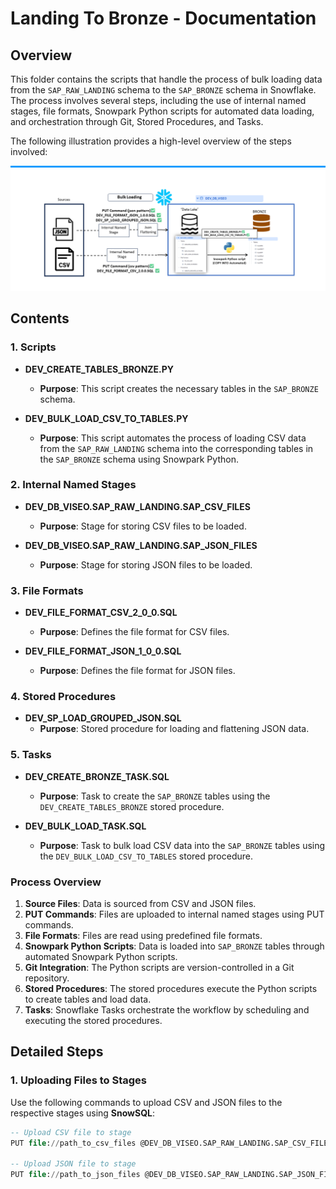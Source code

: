 # Landing To Bronze - Documentation

## Overview

This folder contains the scripts that handle the process of bulk loading data from the `SAP_RAW_LANDING` schema to the `SAP_BRONZE` schema in Snowflake. The process involves several steps, including the use of internal named stages, file formats, Snowpark Python scripts for automated data loading, and orchestration through Git, Stored Procedures, and Tasks.

The following illustration provides a high-level overview of the steps involved:

![Bulk Loading Process](../../images/LANDING_TO_BRONZE.png)

## Contents

### 1. Scripts

- **DEV_CREATE_TABLES_BRONZE.PY**
  - **Purpose**: This script creates the necessary tables in the `SAP_BRONZE` schema.

- **DEV_BULK_LOAD_CSV_TO_TABLES.PY**
  - **Purpose**: This script automates the process of loading CSV data from the `SAP_RAW_LANDING` schema into the corresponding tables in the `SAP_BRONZE` schema using Snowpark Python.

### 2. Internal Named Stages

- **DEV_DB_VISEO.SAP_RAW_LANDING.SAP_CSV_FILES**
  - **Purpose**: Stage for storing CSV files to be loaded.

- **DEV_DB_VISEO.SAP_RAW_LANDING.SAP_JSON_FILES**
  - **Purpose**: Stage for storing JSON files to be loaded.

### 3. File Formats

- **DEV_FILE_FORMAT_CSV_2_0_0.SQL**
  - **Purpose**: Defines the file format for CSV files.

- **DEV_FILE_FORMAT_JSON_1_0_0.SQL**
  - **Purpose**: Defines the file format for JSON files.

### 4. Stored Procedures

- **DEV_SP_LOAD_GROUPED_JSON.SQL**
  - **Purpose**: Stored procedure for loading and flattening JSON data.

### 5. Tasks

- **DEV_CREATE_BRONZE_TASK.SQL**
  - **Purpose**: Task to create the `SAP_BRONZE` tables using the `DEV_CREATE_TABLES_BRONZE` stored procedure.

- **DEV_BULK_LOAD_TASK.SQL**
  - **Purpose**: Task to bulk load CSV data into the `SAP_BRONZE` tables using the `DEV_BULK_LOAD_CSV_TO_TABLES` stored procedure.

### Process Overview

1. **Source Files**: Data is sourced from CSV and JSON files.
2. **PUT Commands**: Files are uploaded to internal named stages using PUT commands.
3. **File Formats**: Files are read using predefined file formats.
4. **Snowpark Python Scripts**: Data is loaded into `SAP_BRONZE` tables through automated Snowpark Python scripts.
5. **Git Integration**: The Python scripts are version-controlled in a Git repository.
6. **Stored Procedures**: The stored procedures execute the Python scripts to create tables and load data.
7. **Tasks**: Snowflake Tasks orchestrate the workflow by scheduling and executing the stored procedures.

## Detailed Steps

### 1. Uploading Files to Stages

Use the following commands to upload CSV and JSON files to the respective stages using **SnowSQL**:

```sql
-- Upload CSV file to stage
PUT file://path_to_csv_files @DEV_DB_VISEO.SAP_RAW_LANDING.SAP_CSV_FILES;

-- Upload JSON file to stage
PUT file://path_to_json_files @DEV_DB_VISEO.SAP_RAW_LANDING.SAP_JSON_FILES;
